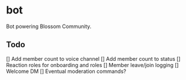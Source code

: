 # bot

Bot powering Blossom Community.

## Todo

[] Add member count to voice channel
[] Add member count to status
[] Reaction roles for onboarding and roles
[] Member leave/join logging
[] Welcome DM
[] Eventual moderation commands?

